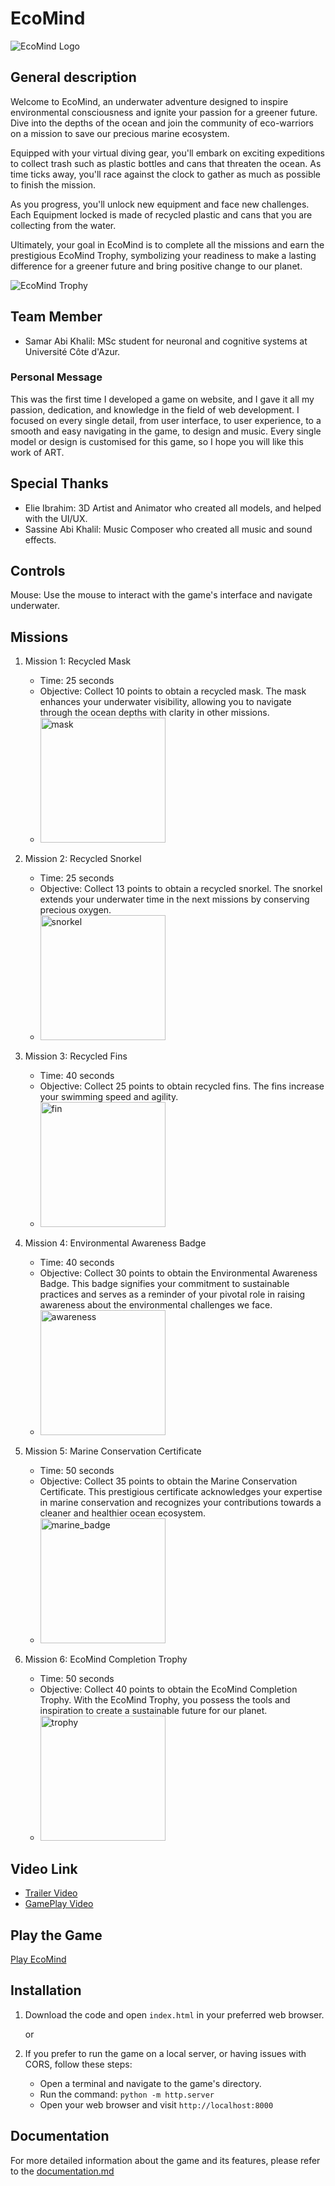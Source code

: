 # EcoMind

![EcoMind Logo](./data/images/logo.png)

## General description

Welcome to EcoMind, an underwater adventure designed to inspire environmental consciousness and ignite your passion for a greener future. Dive into the depths of the ocean and join the community of eco-warriors on a mission to save our precious marine ecosystem.

Equipped with your virtual diving gear, you'll embark on exciting expeditions to collect trash such as plastic bottles and cans that threaten the ocean. As time ticks away, you'll race against the clock to gather as much as possible to finish the mission. 

As you progress, you'll unlock new equipment and face new challenges. Each Equipment locked is made of recycled plastic and cans that you are collecting from the water.

Ultimately, your goal in EcoMind is to complete all the missions and earn the prestigious EcoMind Trophy, symbolizing your readiness to make a lasting difference for a greener future and bring positive change to our planet.

![EcoMind Trophy](./data/images/prizes/trophy.png)

## Team Member

- Samar Abi Khalil: MSc student for neuronal and cognitive systems at Université Côte d'Azur.

### Personal Message

This was the first time I developed a game on website, and I gave it all my passion, dedication, and knowledge in the field of web development. I focused on every single detail, from user interface, to user experience, to a smooth and easy navigating in the game, to design and music. 
Every single model or design is customised for this game, so I hope you will like this work of ART. 

## Special Thanks

- Elie Ibrahim: 3D Artist and Animator who created all models, and helped with the UI/UX.
- Sassine Abi Khalil: Music Composer who created all music and sound effects.


## Controls

Mouse: Use the mouse to interact with the game's interface and navigate underwater.


## Missions

1. Mission 1: Recycled Mask
    - Time: 25 seconds
    - Objective: Collect 10 points to obtain a recycled mask. The mask enhances your underwater visibility, allowing you to navigate through the ocean depths with clarity in other missions.
    - <img src="./data/images/prizes/mask.png" alt="mask" style="width: 200px;">

2. Mission 2: Recycled Snorkel
    - Time: 25 seconds
    - Objective: Collect 13 points to obtain a recycled snorkel. The snorkel extends your underwater time in the next missions by conserving precious oxygen.
    - <img src="./data/images/prizes/snorkel.png" alt="snorkel" style="width: 200px;">

3. Mission 3: Recycled Fins
    - Time: 40 seconds
    - Objective: Collect 25 points to obtain recycled fins. The fins increase your swimming speed and agility.
    - <img src="./data/images/prizes/fin.png" alt="fin" style="width: 200px;">

4. Mission 4: Environmental Awareness Badge
    - Time: 40 seconds
    - Objective: Collect 30 points to obtain the Environmental Awareness Badge. This badge signifies your commitment to sustainable practices and serves as a reminder of your pivotal role in raising awareness about the environmental challenges we face.
    - <img src="./data/images/prizes/awareness.png" alt="awareness" style="width: 200px;">

5. Mission 5: Marine Conservation Certificate
    - Time: 50 seconds
    - Objective: Collect 35 points to obtain the Marine Conservation Certificate. This prestigious certificate acknowledges your expertise in marine conservation and recognizes your contributions towards a cleaner and healthier ocean ecosystem.
    - <img src="./data/images/prizes/marine_badge.png" alt="marine_badge" style="width: 200px;">

6. Mission 6: EcoMind Completion Trophy
    - Time: 50 seconds
    - Objective: Collect 40 points to obtain the EcoMind Completion Trophy. With the EcoMind Trophy, you possess the tools and inspiration to create a sustainable future for our planet.
    - <img src="./data/images/prizes/trophy.png" alt="trophy" style="width: 200px;">

## Video Link

- [Trailer Video](https://www.youtube.com/watch?v=cJn66uCaL5Y)
- [GamePlay Video](https://www.youtube.com/watch?v=YJ1v2kh3qCM&t=12s)

## Play the Game

[Play EcoMind](https://samarak99.github.io/)

## Installation

1. Download the code and open `index.html` in your preferred web browser.

   or

2. If you prefer to run the game on a local server, or having issues with CORS, follow these steps:
    - Open a terminal and navigate to the game's directory.
    - Run the command: `python -m http.server`
    - Open your web browser and visit `http://localhost:8000`

## Documentation

For more detailed information about the game and its features, please refer to the [documentation.md](documentation.md)
